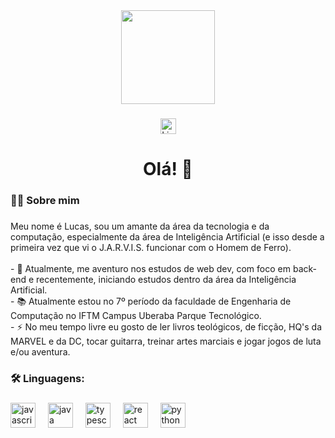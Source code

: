 <div align="center">
  <img height="150" src="https://media.giphy.com/media/M9gbBd9nbDrOTu1Mqx/giphy.gif"  />
</div>

###

<p align="center">
  <a href="https://www.linkedin.com/in/lucas-almeida-de-souza-b96a39335" target="_blank" rel="noopener noreferrer">
    <img src="https://img.shields.io/static/v1?message=LinkedIn&logo=linkedin&label=&color=0077B5&logoColor=white&labelColor=&style=for-the-badge" height="25" alt="LinkedIn logo" />
  </a>
</p>

<h1 align="center">Olá! 👋</h1>

###

<h3 align="left">👩‍💻  Sobre mim</h3>

###

<p align="left">Meu nome é Lucas, sou um amante da área da tecnologia e da computação, especialmente da área de Inteligência Artificial (e isso desde a primeira vez que vi o J.A.R.V.I.S. funcionar com o Homem de Ferro).<br><br>- 🔭 Atualmente, me aventuro nos estudos de web dev, com foco em back-end e recentemente, iniciando estudos dentro da área da Inteligência Artificial.<br>- 📚 Atualmente estou no 7º período da faculdade de Engenharia de Computação no IFTM Campus Uberaba Parque Tecnológico.<br>- ⚡ No meu tempo livre eu gosto de ler livros teológicos, de ficção, HQ's da MARVEL e da DC, tocar guitarra, treinar artes marciais e jogar jogos de luta e/ou aventura.</p>

###

<h3 align="left">🛠 Linguagens:</h3>

###

<div align="left">
  <img src="https://cdn.jsdelivr.net/gh/devicons/devicon@latest/icons/javascript/javascript-plain.svg" height="40" alt="javascript logo"/>
  <img width="12" />
  <img src="https://cdn.jsdelivr.net/gh/devicons/devicon@latest/icons/java/java-original.svg" height="40" alt="java logo"  />
  <img width="12" />
  <img src="https://cdn.jsdelivr.net/gh/devicons/devicon@latest/icons/typescript/typescript-plain.svg" height="40" alt="typescript logo"  />
  <img width="12" />
  <img src="https://cdn.jsdelivr.net/gh/devicons/devicon@latest/icons/react/react-original.svg" height="40" alt="react logo"  />
  <img width="12" />
  <img src="https://cdn.jsdelivr.net/gh/devicons/devicon@latest/icons/python/python-original.svg" height="40" alt="python logo"  />
  <img width="12" />
</div>

###

